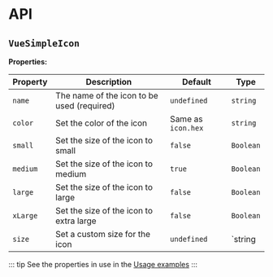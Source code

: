 # API

## `VueSimpleIcon`

**Properties:**

| Property | Description                                | Default            | Type              |
|----------|--------------------------------------------|--------------------|-------------------|
| `name`   | The name of the icon to be used (required) | `undefined`        | `string`          |
| `color`  | Set the color of the icon                  | Same as `icon.hex` | `string`          |
| `small`  | Set the size of the icon to small          | `false`            | `Boolean`         |
| `medium` | Set the size of the icon to medium         | `true`             | `Boolean`         |
| `large`  | Set the size of the icon to large          | `false`            | `Boolean`         |
| `xLarge` | Set the size of the icon to extra large    | `false`            | `Boolean`         |
| `size`   | Set a custom size for the icon             | `undefined`        | `string | number` |

::: tip
See the properties in use in the [Usage examples](/usage.md)
:::

